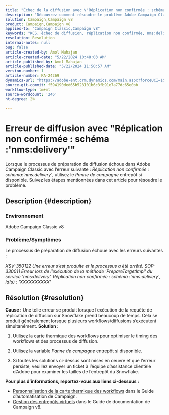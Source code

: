 ```yaml
---
title: "Échec de la diffusion avec \"Réplication non confirmée : schéma :'nms:delivery'\" erreur"
description: "Découvrez comment résoudre le problème Adobe Campaign Classic où la diffusion échoue avec l’erreur \"Réplication non confirmée : schéma :'nms:delivery'\"."
solution: Campaign,Campaign v8
product: Campaign,Campaign v8
applies-to: "Campaign Classic,Campaign v8"
keywords: "KCS, échec de diffusion, réplication non confirmée, nms:delivery error, Error, Adobe Campaign Classic, ACC"
resolution: Resolution
internal-notes: null
bug: false
article-created-by: Amol Mahajan
article-created-date: "5/22/2024 10:48:03 AM"
article-published-by: Amol Mahajan
article-published-date: "5/22/2024 11:50:57 AM"
version-number: 1
article-number: KA-24269
dynamics-url: "https://adobe-ent.crm.dynamics.com/main.aspx?forceUCI=1&pagetype=entityrecord&etn=knowledgearticle&id=034828bf-2818-ef11-9f89-000d3a372703"
source-git-commit: f594190ded65b528101b6c3fb91e7a77dc65e0bb
workflow-type: tm+mt
source-wordcount: '246'
ht-degree: 2%

---
```


# Erreur de diffusion avec &quot;Réplication non confirmée : schéma :&#39;nms:delivery&#39;&quot;


Lorsque le processus de préparation de diffusion échoue dans Adobe Campaign Classic avec l’erreur suivante : *Réplication non confirmée : schema:&#39;nms:delivery&#39;*, utilisez le *Panne de campagne* entrepôt si disponible. Suivez les étapes mentionnées dans cet article pour résoudre le problème.

## Description {#description}


### <b>Environnement</b>

Adobe Campaign Classic v8



### <b>Problème/Symptômes</b>

Le processus de préparation de diffusion échoue avec les erreurs suivantes :

*XSV-350122 Une erreur s’est produite et le processus a été arrêté.*
*SOP-330011 Erreur lors de l’exécution de la méthode &#39;PrepareTargetImpl&#39; du service &#39;nms:delivery&#39;.*
*Réplication non confirmée : schéma :&#39;nms:delivery&#39;, id(s) : &#39;XXXXXXXXXX&#39;*


## Résolution {#resolution}

<b>Cause :</b>
Une telle erreur se produit lorsque l’exécution de la requête de réplication de diffusion sur Snowflake prend beaucoup de temps. Cela se produit généralement lorsque plusieurs workflows/diffusions s’exécutent simultanément.
<b>Solution :</b>
1. Utilisez la carte thermique des workflows pour optimiser le timing des workflows et des processus de diffusion.


2. Utilisez la variable *Panne de campagne* entrepôt si disponible.


3. Si toutes les solutions ci-dessus sont mises en oeuvre et que l’erreur persiste, veuillez envoyer un ticket à l’équipe d’assistance clientèle d’Adobe pour examiner les tailles de l’entrepôt du Snowflake.


<b>Pour plus d’informations, reportez-vous aux liens ci-dessous :</b>

- [Personnalisation de la carte thermique des workflows](https://experienceleague.adobe.com/en/docs/campaign/automation/workflows/monitoring-workflows/heatmap#using-the-heatmap) dans le Guide d’automatisation de Campaign.
- [Gestion des entrepôts virtuels](https://experienceleague.adobe.com/en/docs/campaign/campaign-v8/data/workflows#warehouse) dans le Guide de documentation de Campaign v8.

